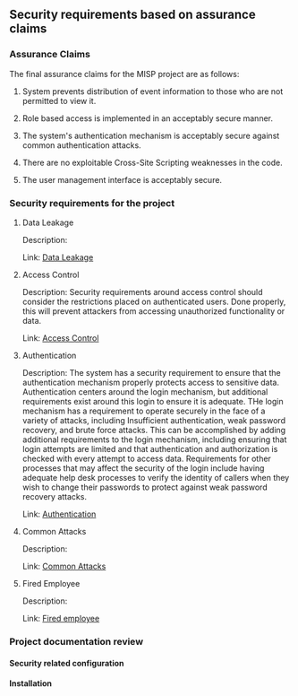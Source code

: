 ## Security requirements based on assurance claims

### Assurance Claims
The final assurance claims for the MISP project are as follows:
  1. System prevents distribution of event information to those who are not permitted to view it.
  
  2. Role based access is implemented in an acceptably secure manner.
  
  3. The system's authentication mechanism is acceptably secure against common authentication attacks.
  
  4. There are no exploitable Cross-Site Scripting weaknesses in the code.
  
  5. The user management interface is acceptably secure.

### Security requirements for the project

  1. Data Leakage
         
     Description:
 
     Link: [Data Leakage](./misuse-cases/Data-Leakage.svg)

  2. Access Control
  
     Description: Security requirements around access control should consider the restrictions placed on authenticated users.  Done properly, this will prevent attackers from accessing unauthorized functionality or data.
 
     Link: [Access Control](./misuse-cases/Access-Control.svg)

  3. Authentication
  
     Description: The system has a security requirement to ensure that the authentication mechanism properly protects access to sensitive data.  Authentication centers around the login mechanism, but additional requirements exist around this login to ensure it is adequate.  THe login mechanism has a requirement to operate securely in the face of a variety of attacks, including Insufficient authentication, weak password recovery, and brute force attacks.  This can be accomplished by adding additional requirements to the login mechanism, including ensuring that login attempts are limited and that authentication and authorization is checked with every attempt to access data.  Requirements for other processes that may affect the security of the login include having adequate help desk processes to verify the identity of callers when they wish to change their passwords to protect against weak password recovery attacks.
     
     Link: [Authentication](./misuse-cases/Authentication.svg)

  4. Common Attacks
     
     Description:
     
     Link: [Common Attacks](./misuse-cases/Common-Attacks.svg)

  5. Fired Employee
  
     Description:
     
     Link: [Fired employee](./misuse-cases/Fired-employee.svg)


### Project documentation review

#### Security related configuration
#### Installation
